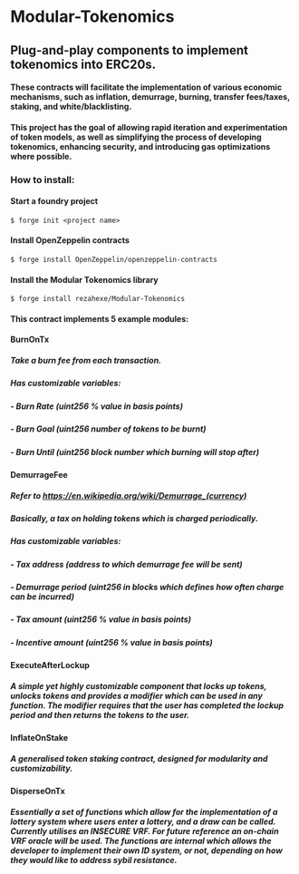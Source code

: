 # Modular-Tokenomics

## Plug-and-play components to implement tokenomics into ERC20s.

#### These contracts will facilitate the implementation of various economic mechanisms, such as inflation, demurrage, burning, transfer fees/taxes, staking, and white/blacklisting. 

#### This project has the goal of allowing rapid iteration and experimentation of token models, as well as simplifying the process of developing tokenomics, enhancing security, and introducing gas optimizations where possible.

### How to install:

#### Start a foundry project
```
$ forge init <project name>
```

#### Install OpenZeppelin contracts
```
$ forge install OpenZeppelin/openzeppelin-contracts
```

#### Install the Modular Tokenomics library
```
$ forge install rezahexe/Modular-Tokenomics
```



#### This contract implements 5 example modules:

#### BurnOnTx
##### Take a burn fee from each transaction.
##### Has customizable variables:
#####   - Burn Rate (uint256 % value in basis points)
#####   - Burn Goal (uint256 number of tokens to be burnt)
#####   - Burn Until (uint256 block number which burning will stop after)


#### DemurrageFee
##### Refer to https://en.wikipedia.org/wiki/Demurrage_(currency)
##### Basically, a tax on holding tokens which is charged periodically.
##### Has customizable variables:
#####   - Tax address (address to which demurrage fee will be sent)
#####   - Demurrage period (uint256 in blocks which defines how often charge can be incurred)
#####   - Tax amount (uint256 % value in basis points)
#####   - Incentive amount (uint256 % value in basis points)


#### ExecuteAfterLockup
##### A simple yet highly customizable component that locks up tokens, unlocks tokens and provides a modifier which can be used in any function. The modifier requires that the user has completed the lockup period and then returns the tokens to the user.
#####
#####
#####

#### InflateOnStake
##### A generalised token staking contract, designed for modularity and customizability.
#####
#####
#####

#### DisperseOnTx
##### Essentially a set of functions which allow for the implementation of a lottery system where users enter a lottery, and a draw can be called. Currently utilises an INSECURE VRF. For future reference an on-chain VRF oracle will be used. The functions are internal which allows the developer to implement their own ID system, or not, depending on how they would like to address sybil resistance.
#####
#####
#####